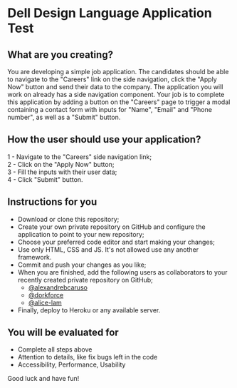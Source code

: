 # Dell Design Language Application Test

## What are you creating?   
You are developing a simple job application. The candidates should be able to navigate to the "Careers" link on the side navigation, click the "Apply Now" button and send their data to the company. The application you will work on already has a side navigation component. Your job is to complete this application by adding a button on the "Careers" page to trigger a modal containing a contact form with inputs for "Name", "Email" and "Phone number", as well as a "Submit" button. 

## How the user should use your application?    
1 - Navigate to the "Careers" side navigation link;    
2 - Click on the "Apply Now" button;    
3 - Fill the inputs with their user data;   
4 - Click "Submit" button.  

## Instructions for you
- Download or clone this repository;    
- Create your own private repository on GitHub and configure the application to point to your new repository;   
- Choose your preferred code editor and start making your changes;
- Use only HTML, CSS and JS. It's not allowed use any another framework.
- Commit and push your changes as you like; 
- When you are finished, add the following users as collaborators to your recently created private repository on GitHub; 
  - [@alexandrebcaruso](https://github.com/alexandrebcaruso)
  - [@dorkforce](https://github.com/dorkforce)
  - [@alice-lam](https://github.com/alice-lam)
- Finally, deploy to Heroku or any available server.    

## You will be evaluated for

- Complete all steps above
- Attention to details, like fix bugs left in the code
- Accessibility, Performance, Usability

Good luck and have fun! 
